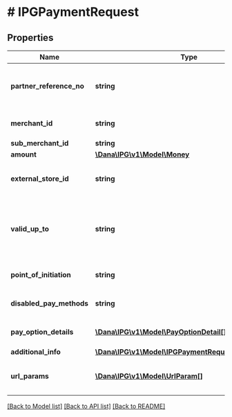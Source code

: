 # # IPGPaymentRequest

## Properties

Name | Type | Description | Notes
------------ | ------------- | ------------- | -------------
**partner_reference_no** | **string** | Unique transaction identifier on partner system which assigned to each transaction |
**merchant_id** | **string** | Merchant identifier that is unique per each merchant |
**sub_merchant_id** | **string** |  | [optional]
**amount** | [**\Dana\IPG\v1\Model\Money**](Money.md) |  |
**external_store_id** | **string** | Store identifier to indicate to which store this payment belongs to | [optional]
**valid_up_to** | **string** | The time when the payment will be automatically expired, in format YYYY-MM-DDTHH:mm:ss+07:00. Time must be in GMT+7 (Jakarta time) | [optional]
**point_of_initiation** | **string** | Used for getting more info regarding source of request of the user | [optional]
**disabled_pay_methods** | **string** | Payment method(s) that cannot be used for this payment | [optional]
**pay_option_details** | [**\Dana\IPG\v1\Model\PayOptionDetail[]**](PayOptionDetail.md) | Payment option that will be used for this payment | [optional]
**additional_info** | [**\Dana\IPG\v1\Model\IPGPaymentRequestAdditionalInfo**](IPGPaymentRequestAdditionalInfo.md) |  |
**url_params** | [**\Dana\IPG\v1\Model\UrlParam[]**](UrlParam.md) | Notify URL that DANA must send the payment notification to | [optional]

[[Back to Model list]](../../README.md#models) [[Back to API list]](../../README.md#endpoints) [[Back to README]](../../README.md)
